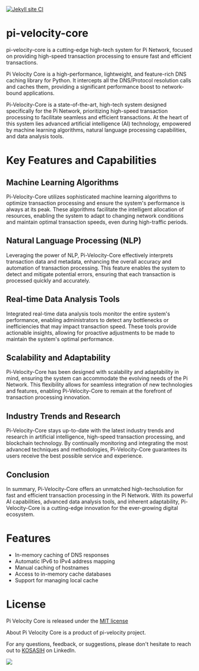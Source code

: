 [![Jekyll site CI](https://github.com/KOSASIH/pi-velocity-core/actions/workflows/jekyll-docker.yml/badge.svg)](https://github.com/KOSASIH/pi-velocity-core/actions/workflows/jekyll-docker.yml)

# pi-velocity-core

pi-velocity-core is a cutting-edge high-tech system for Pi Network, focused on providing high-speed transaction processing to ensure fast and efficient transactions.

Pi Velocity Core is a high-performance, lightweight, and feature-rich DNS caching library for Python. It intercepts all the DNS/Protocol resolution calls and caches them, providing a significant performance boost to network-bound applications.

Pi-Velocity-Core is a state-of-the-art, high-tech system designed specifically for the Pi Network, prioritizing high-speed transaction processing to facilitate seamless and efficient transactions. At the heart of this system lies advanced artificial intelligence (AI) technology, empowered by machine learning algorithms, natural language processing capabilities, and data analysis tools.

# Key Features and Capabilities

## Machine Learning Algorithms

Pi-Velocity-Core utilizes sophisticated machine learning algorithms to optimize transaction processing and ensure the system's performance is always at its peak. These algorithms facilitate the intelligent allocation of resources, enabling the system to adapt to changing network conditions and maintain optimal transaction speeds, even during high-traffic periods.

## Natural Language Processing (NLP)

Leveraging the power of NLP, Pi-Velocity-Core effectively interprets transaction data and metadata, enhancing the overall accuracy and automation of transaction processing. This feature enables the system to detect and mitigate potential errors, ensuring that each transaction is processed quickly and accurately.

## Real-time Data Analysis Tools

Integrated real-time data analysis tools monitor the entire system's performance, enabling administrators to detect any bottlenecks or inefficiencies that may impact transaction speed. These tools provide actionable insights, allowing for proactive adjustments to be made to maintain the system's optimal performance.

## Scalability and Adaptability

Pi-Velocity-Core has been designed with scalability and adaptability in mind, ensuring the system can accommodate the evolving needs of the Pi Network. This flexibility allows for seamless integration of new technologies and features, enabling Pi-Velocity-Core to remain at the forefront of transaction processing innovation.

## Industry Trends and Research

Pi-Velocity-Core stays up-to-date with the latest industry trends and research in artificial intelligence, high-speed transaction processing, and blockchain technology. By continually monitoring and integrating the most advanced techniques and methodologies, Pi-Velocity-Core guarantees its users receive the best possible service and experience.

## Conclusion

In summary, Pi-Velocity-Core offers an unmatched high-techsolution for fast and efficient transaction processing in the Pi Network. With its powerful AI capabilities, advanced data analysis tools, and inherent adaptability, Pi-Velocity-Core is a cutting-edge innovation for the ever-growing digital ecosystem.

# Features

- In-memory caching of DNS responses
- Automatic IPv6 to IPv4 address mapping
- Manual caching of hostnames
- Access to in-memory cache databases
- Support for managing local cache

# License

Pi Velocity Core is released under the [MIT license](LICENSE.md)

About
Pi Velocity Core is a product of pi-velocity project.

For any questions, feedback, or suggestions, please don't hesitate to reach out to [KOSASIH](https://www.linkedin.com/in/kosasih-81b46b5a) on LinkedIn.

![](https://img.shields.io/github/forks/KOSASIH/pi-velocity-core.svg?style=social&label=Fork&-maxAge=2592000)
